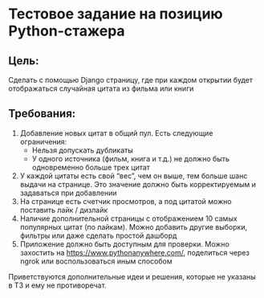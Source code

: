 # **Тестовое задание на позицию Python-стажера**

## **Цель**: 
Сделать с помощью Django страницу, где при каждом открытии будет отображаться случайная цитата из фильма или книги

## **Требования**:
1. Добавление новых цитат в общий пул. Есть следующие ограничения:
   - Нельзя допускать дубликаты
   - У одного источника (фильм, книга и т.д.) не должно быть одновременно больше трех цитат
2. У каждой цитаты есть свой “вес”, чем он выше, тем больше шанс выдачи на странице. Это значение должно быть корректируемым и задаваться при добавлении
3. На странице есть счетчик просмотров, а под цитатой можно поставить лайк / дизлайк
4. Наличие дополнительной страницы с отображением 10 самых популярных цитат (по лайкам). Можно добавить другие выборки, фильтры или даже сделать простой дашборд
5. Приложение должно быть доступным для проверки. Можно захостить на https://www.pythonanywhere.com/, поделиться через ngrok или воспользоваться иным способом

Приветствуются дополнительные идеи и решения, которые не указаны в ТЗ и ему не противоречат.
